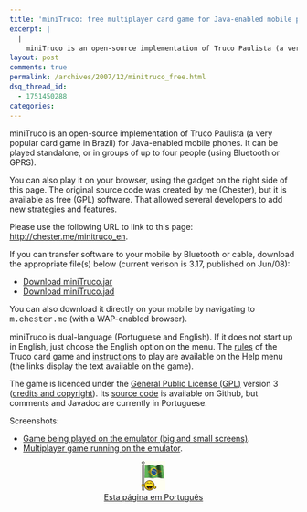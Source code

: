 ```yaml
---
title: 'miniTruco: free multiplayer card game for Java-enabled mobile phones'
excerpt: |
  |
    miniTruco is an open-source implementation of Truco Paulista (a very popular card game in Brazil) for Java-enabled mobile phones. It can be played standalone, or in groups of up to four people (using Bluetooth or GPRS). You can also play...
layout: post
comments: true
permalink: /archives/2007/12/minitruco_free.html
dsq_thread_id:
  - 1751450288
categories:
---
```

miniTruco is an open-source implementation of Truco Paulista (a very popular card game in Brazil) for Java-enabled mobile phones. It can be played standalone, or in groups of up to four people (using Bluetooth or GPRS).

You can also play it on your browser, using the gadget on the right side of this page. The original source code was created by me (Chester), but it is available as free (GPL) software. That allowed several developers to add new strategies and features.

Please use the following URL to link to this page: <http://chester.me/minitruco_en>.

<!--more-->

If you can transfer software to your mobile by Bluetooth or cable, download the appropriate file(s) below (current verison is 3.17, published on Jun/08):

*   [Download miniTruco.jar][1]
*   [Download miniTruco.jad][2]

You can also download it directly on your mobile by navigating to <span style="font-family:  Courier, 'Courier New', monospace">m.chester.me</span> (with a WAP-enabled browser).

miniTruco is dual-language (Portuguese and English). If it does not start up in English, just choose the English option on the menu. The [rules][3] of the Truco card game and [instructions][4] to play are available on the Help menu (the links display the text available on the game).

The game is licenced under the [General Public License (GPL)][5] version 3 ([credits and copyright][6]). Its [source code][7] is available on Github, but comments and Javadoc are currently in Portuguese.

Screenshots:

*   [Game being played on the emulator (big and small screens)][8].
*   [Multiplayer game running on the emulator][9].



<p style="text-align:center">
  <a href="//chester.me/minitruco"><img border="0" alt="veja esta página em português" src="/img/brflag.gif" /><br />Esta página em Português</a>
</p></p>

 [1]: //chester.me/m/deploy/miniTruco.jar
 [2]: //chester.me/m/deploy/miniTruco.jad
 [3]: https://github.com/chesterbr/minitruco-j2me/blob/master/miniTruco/res/regras_en.txt
 [4]: https://github.com/chesterbr/minitruco-j2me/blob/master/miniTruco/res/instrucoes_en.txt
 [5]: http://www.gnu.org/copyleft/gpl.html
 [6]: https://github.com/chesterbr/minitruco-j2me/blob/master/miniTruco/res/sobre_en.txt
 [7]: https://github.com/chesterbr/minitruco-j2me
 [8]: http://www.chester.me/archives/img/minitruco_gde.png
 [9]: http://www.chester.me/archives/img/mt_multi.png
